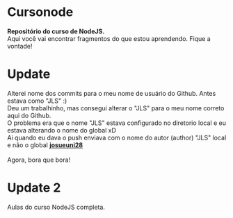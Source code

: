 # Cursonode
**Repositório do curso de NodeJS.**<br>
Aqui você vai encontrar fragmentos do que estou aprendendo. Fique a vontade!
# Update
Alterei nome dos commits para o meu nome de usuário do Github. Antes estava como "JLS" :)<br>
Deu um trabalhinho, mas consegui alterar o "JLS" para o meu nome correto aqui do Github.<br>
O problema era que o nome "JLS" estava configurado no diretorio local e eu estava alterando o nome do global xD<br>
Ai quando eu dava o push enviava com o nome do autor (author) "JLS" local e não o global **[josueuni28](https://github.com/josueuni28)**
<br><br>
Agora, bora que bora!
# Update 2
Aulas do curso NodeJS completa.
